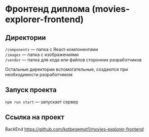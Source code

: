 # Фронтенд диплома (movies-explorer-frontend)

## Директории

`/components` — папка с React-компонентами  
`/images` — папка с изображениями  
`/vendor` — папка для кода или файлов сторонних разработчиков  
  
Остальные директории вспомогательные, создаются при необходимости разработчиком

## Запуск проекта

`npm run start` — запускает сервер   

## Ссылка на проект

BackEnd https://github.com/kotbegemot1/movies-explorer-frontend
